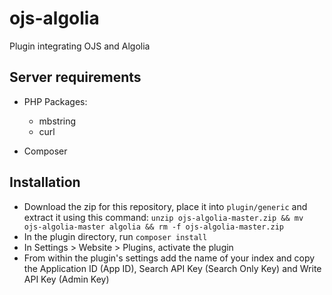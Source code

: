 # ojs-algolia
Plugin integrating OJS and Algolia

## Server requirements
- PHP Packages:
    - mbstring
    - curl

- Composer

## Installation
- Download the zip for this repository, place it into `plugin/generic` and extract it using this command:
  `unzip ojs-algolia-master.zip && mv ojs-algolia-master algolia && rm -f ojs-algolia-master.zip`
- In the plugin directory, run `composer install`
- In Settings > Website > Plugins, activate the plugin
- From within the plugin's settings add the name of your index and copy the Application ID (App ID),
  Search API Key (Search Only Key) and Write API Key (Admin Key)